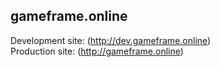 ## gameframe.online

Development site: (http://dev.gameframe.online)<br>
Production site: (http://gameframe.online)
